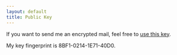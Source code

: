 ```yaml
---
layout: default
title: Public Key
---
```


If you want to send me an encrypted mail, feel free to [use this key](http://pgp.mit.edu:11371/pks/lookup?op=vindex&search=0x8BF102141E7140D0). 

My key fingerprint is 8BF1-0214-1E71-40D0.
